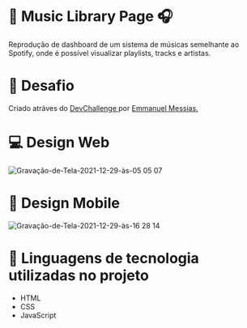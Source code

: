 # :musical_note: Music Library Page :headphones: #
Reprodução de dashboard de um sistema de músicas semelhante ao Spotify, onde é possível visualizar playlists, tracks e artistas. 

# :briefcase: Desafio #
Criado atráves do <a href="https://devchallenge.vercel.app/"> DevChallenge </a> por <a href="https://github.com/mannoeu">Emmanuel Messias.</a>

# :computer: Design Web #
![Gravação-de-Tela-2021-12-29-às-05 05 07](https://user-images.githubusercontent.com/93945597/147640997-54a933d5-6dfc-4244-8db6-0c82563f6051.gif)

# :iphone: Design Mobile #
![Gravação-de-Tela-2021-12-29-às-16 28 14](https://user-images.githubusercontent.com/93945597/147697046-04edc904-bda8-4738-84a0-81aa0924bd0d.gif)


# 📝 Linguagens de tecnologia utilizadas no projeto #
- HTML
- CSS
- JavaScript


